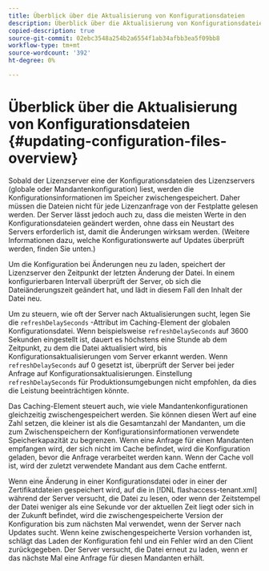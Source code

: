 ```yaml
---
title: Überblick über die Aktualisierung von Konfigurationsdateien
description: Überblick über die Aktualisierung von Konfigurationsdateien
copied-description: true
source-git-commit: 02ebc3548a254b2a6554f1ab34afbb3ea5f09bb8
workflow-type: tm+mt
source-wordcount: '392'
ht-degree: 0%

---
```


# Überblick über die Aktualisierung von Konfigurationsdateien {#updating-configuration-files-overview}

Sobald der Lizenzserver eine der Konfigurationsdateien des Lizenzservers (globale oder Mandantenkonfiguration) liest, werden die Konfigurationsinformationen im Speicher zwischengespeichert. Daher müssen die Dateien nicht für jede Lizenzanfrage von der Festplatte gelesen werden. Der Server lässt jedoch auch zu, dass die meisten Werte in den Konfigurationsdateien geändert werden, ohne dass ein Neustart des Servers erforderlich ist, damit die Änderungen wirksam werden. (Weitere Informationen dazu, welche Konfigurationswerte auf Updates überprüft werden, finden Sie unten.)

Um die Konfiguration bei Änderungen neu zu laden, speichert der Lizenzserver den Zeitpunkt der letzten Änderung der Datei. In einem konfigurierbaren Intervall überprüft der Server, ob sich die Dateiänderungszeit geändert hat, und lädt in diesem Fall den Inhalt der Datei neu.

Um zu steuern, wie oft der Server nach Aktualisierungen sucht, legen Sie die `refreshDelaySeconds` -Attribut im Caching-Element der globalen Konfigurationsdatei. Wenn beispielsweise `refreshDelaySeconds` auf 3600 Sekunden eingestellt ist, dauert es höchstens eine Stunde ab dem Zeitpunkt, zu dem die Datei aktualisiert wird, bis Konfigurationsaktualisierungen vom Server erkannt werden. Wenn `refreshDelaySeconds` auf 0 gesetzt ist, überprüft der Server bei jeder Anfrage auf Konfigurationsaktualisierungen. Einstellung `refreshDelaySeconds` für Produktionsumgebungen nicht empfohlen, da dies die Leistung beeinträchtigen könnte.

Das Caching-Element steuert auch, wie viele Mandantenkonfigurationen gleichzeitig zwischengespeichert werden. Sie können diesen Wert auf eine Zahl setzen, die kleiner ist als die Gesamtanzahl der Mandanten, um die zum Zwischenspeichern der Konfigurationsinformationen verwendete Speicherkapazität zu begrenzen. Wenn eine Anfrage für einen Mandanten empfangen wird, der sich nicht im Cache befindet, wird die Konfiguration geladen, bevor die Anfrage verarbeitet werden kann. Wenn der Cache voll ist, wird der zuletzt verwendete Mandant aus dem Cache entfernt.

Wenn eine Änderung in einer Konfigurationsdatei oder in einer der Zertifikatdateien gespeichert wird, auf die in [!DNL flashaccess-tenant.xml] während der Server versucht, die Datei zu lesen, oder wenn der Zeitstempel der Datei weniger als eine Sekunde vor der aktuellen Zeit liegt oder sich in der Zukunft befindet, wird die zwischengespeicherte Version der Konfiguration bis zum nächsten Mal verwendet, wenn der Server nach Updates sucht. Wenn keine zwischengespeicherte Version vorhanden ist, schlägt das Laden der Konfiguration fehl und ein Fehler wird an den Client zurückgegeben. Der Server versucht, die Datei erneut zu laden, wenn er das nächste Mal eine Anfrage für diesen Mandanten erhält.
